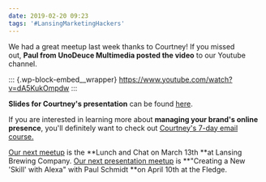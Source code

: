 ```yaml
---
date: 2019-02-20 09:23
tags: '#LansingMarketingHackers'
---
```

We had a great meetup last week thanks to Courtney! If you missed
out, **Paul from UnoDeuce Multimedia posted the video** to our Youtube
channel.

::: {.wp-block-embed__wrapper}
https://www.youtube.com/watch?v=dA5KukOmpdw
:::

**Slides for Courtney's presentation** can be found
[here](https://www.slideshare.net/slideshow/embed_code/key/b9fRrs3IwcghYd).

If you are interested in learning more about **managing your brand's
online presence**, you'll definitely want to check out [Courtney's 7-day
email course.](http://:https://www.clever-me.co/launchpad﻿)

[Our next
meetup](https://www.meetup.com/Lansing-Marketing-Hackers/events/258933519/)
is the **Lunch and Chat on March 13th **at Lansing Brewing Company. [Our
next presentation meetup](http://meetu.ps/e/Gpm42/g7Z24/f﻿)
is **"Creating a New 'Skill' with Alexa" with Paul Schmidt **on April
10th at the Fledge.